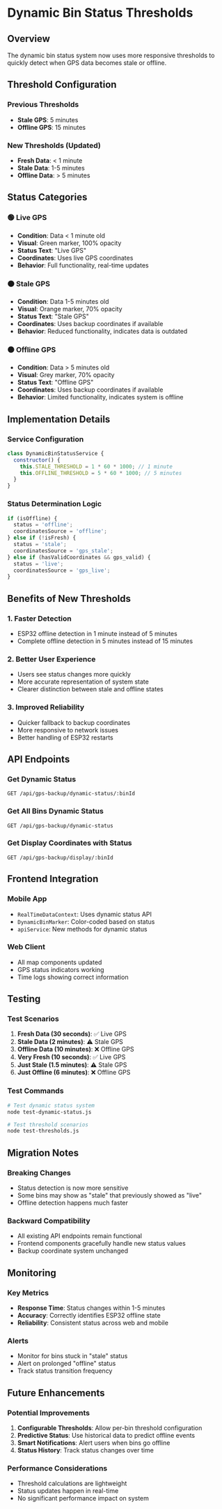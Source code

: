 # Dynamic Bin Status Thresholds

## Overview
The dynamic bin status system now uses more responsive thresholds to quickly detect when GPS data becomes stale or offline.

## Threshold Configuration

### Previous Thresholds
- **Stale GPS**: 5 minutes
- **Offline GPS**: 15 minutes

### New Thresholds (Updated)
- **Fresh Data**: < 1 minute
- **Stale Data**: 1-5 minutes  
- **Offline Data**: > 5 minutes

## Status Categories

### 🟢 Live GPS
- **Condition**: Data < 1 minute old
- **Visual**: Green marker, 100% opacity
- **Status Text**: "Live GPS"
- **Coordinates**: Uses live GPS coordinates
- **Behavior**: Full functionality, real-time updates

### 🟠 Stale GPS
- **Condition**: Data 1-5 minutes old
- **Visual**: Orange marker, 70% opacity
- **Status Text**: "Stale GPS"
- **Coordinates**: Uses backup coordinates if available
- **Behavior**: Reduced functionality, indicates data is outdated

### ⚫ Offline GPS
- **Condition**: Data > 5 minutes old
- **Visual**: Grey marker, 70% opacity
- **Status Text**: "Offline GPS"
- **Coordinates**: Uses backup coordinates if available
- **Behavior**: Limited functionality, indicates system is offline

## Implementation Details

### Service Configuration
```javascript
class DynamicBinStatusService {
  constructor() {
    this.STALE_THRESHOLD = 1 * 60 * 1000; // 1 minute
    this.OFFLINE_THRESHOLD = 5 * 60 * 1000; // 5 minutes
  }
}
```

### Status Determination Logic
```javascript
if (isOffline) {
  status = 'offline';
  coordinatesSource = 'offline';
} else if (!isFresh) {
  status = 'stale';
  coordinatesSource = 'gps_stale';
} else if (hasValidCoordinates && gps_valid) {
  status = 'live';
  coordinatesSource = 'gps_live';
}
```

## Benefits of New Thresholds

### 1. **Faster Detection**
- ESP32 offline detection in 1 minute instead of 5 minutes
- Complete offline detection in 5 minutes instead of 15 minutes

### 2. **Better User Experience**
- Users see status changes more quickly
- More accurate representation of system state
- Clearer distinction between stale and offline states

### 3. **Improved Reliability**
- Quicker fallback to backup coordinates
- More responsive to network issues
- Better handling of ESP32 restarts

## API Endpoints

### Get Dynamic Status
```
GET /api/gps-backup/dynamic-status/:binId
```

### Get All Bins Dynamic Status
```
GET /api/gps-backup/dynamic-status
```

### Get Display Coordinates with Status
```
GET /api/gps-backup/display/:binId
```

## Frontend Integration

### Mobile App
- `RealTimeDataContext`: Uses dynamic status API
- `DynamicBinMarker`: Color-coded based on status
- `apiService`: New methods for dynamic status

### Web Client
- All map components updated
- GPS status indicators working
- Time logs showing correct information

## Testing

### Test Scenarios
1. **Fresh Data (30 seconds)**: ✅ Live GPS
2. **Stale Data (2 minutes)**: ⚠️ Stale GPS
3. **Offline Data (10 minutes)**: ❌ Offline GPS
4. **Very Fresh (10 seconds)**: ✅ Live GPS
5. **Just Stale (1.5 minutes)**: ⚠️ Stale GPS
6. **Just Offline (6 minutes)**: ❌ Offline GPS

### Test Commands
```bash
# Test dynamic status system
node test-dynamic-status.js

# Test threshold scenarios
node test-thresholds.js
```

## Migration Notes

### Breaking Changes
- Status detection is now more sensitive
- Some bins may show as "stale" that previously showed as "live"
- Offline detection happens much faster

### Backward Compatibility
- All existing API endpoints remain functional
- Frontend components gracefully handle new status values
- Backup coordinate system unchanged

## Monitoring

### Key Metrics
- **Response Time**: Status changes within 1-5 minutes
- **Accuracy**: Correctly identifies ESP32 offline state
- **Reliability**: Consistent status across web and mobile

### Alerts
- Monitor for bins stuck in "stale" status
- Alert on prolonged "offline" status
- Track status transition frequency

## Future Enhancements

### Potential Improvements
1. **Configurable Thresholds**: Allow per-bin threshold configuration
2. **Predictive Status**: Use historical data to predict offline events
3. **Smart Notifications**: Alert users when bins go offline
4. **Status History**: Track status changes over time

### Performance Considerations
- Threshold calculations are lightweight
- Status updates happen in real-time
- No significant performance impact on system
